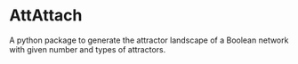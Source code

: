 # AttAttach
A python package to generate the attractor landscape of a Boolean network with given number and types of attractors.
